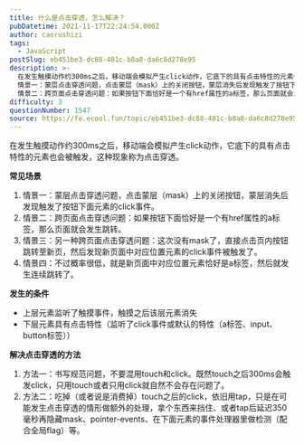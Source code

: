 ```yaml
---
title: 什么是点击穿透，怎么解决？
pubDatetime: 2021-11-17T22:24:54.000Z
author: caorushizi
tags:
  - JavaScript
postSlug: eb451be3-dc88-481c-b8a8-da6c8d278e95
description: >-
  在发生触摸动作约300ms之后，移动端会模拟产生click动作，它底下的具有点击特性的元素也会被触发，这种现象称为点击穿透。 常见场景
  情景一：蒙层点击穿透问题，点击蒙层（mask）上的关闭按钮，蒙层消失后发现触发了按钮下面元素的click事件。
  情景二：跨页面点击穿透问题：如果按钮下面恰好是一个有href属性的a标签，那么页面就会发生跳转。 情景三：另一种跨页面点击穿透问题：这次没有mask了，
difficulty: 3
questionNumber: 1547
source: https://fe.ecool.fun/topic/eb451be3-dc88-481c-b8a8-da6c8d278e95
---
```


在发生触摸动作约300ms之后，移动端会模拟产生click动作，它底下的具有点击特性的元素也会被触发，这种现象称为点击穿透。

**常见场景**

1. 情景一：蒙层点击穿透问题，点击蒙层（mask）上的关闭按钮，蒙层消失后发现触发了按钮下面元素的click事件。
2. 情景二：跨页面点击穿透问题：如果按钮下面恰好是一个有href属性的a标签，那么页面就会发生跳转。
3. 情景三：另一种跨页面点击穿透问题：这次没有mask了，直接点击页内按钮跳转至新页，然后发现新页面中对应位置元素的click事件被触发了。
4. 情景四：不过概率很低，就是新页面中对应位置元素恰好是a标签，然后就发生连续跳转了。

**发生的条件**

- 上层元素监听了触摸事件，触摸之后该层元素消失
- 下层元素具有点击特性（监听了click事件或默认的特性（a标签、input、button标签））

**解决点击穿透的方法**

1. 方法一：书写规范问题，不要混用touch和click。既然touch之后300ms会触发click，只用touch或者只用click就自然不会存在问题了。
2. 方法二：吃掉（或者说是消费掉）touch之后的click，依旧用tap，只是在可能发生点击穿透的情形做额外的处理，拿个东西来挡住、或者tap后延迟350毫秒再隐藏mask、pointer-events、在下面元素的事件处理器里做检测（配合全局flag）等。
